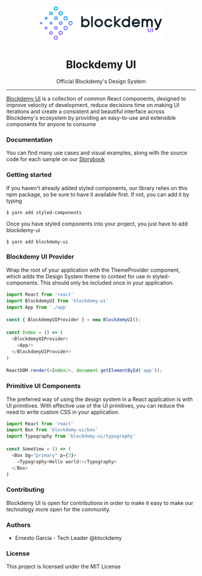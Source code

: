 <p align="center"><img height="100" src="https://raw.githubusercontent.com/ernestognw/blockdemy-ui/master/.storybook/images/brand/blockdemy-dark.png" /></p>

<h1 align="center"> Blockdemy UI </h1>

<p align="center"> Official Blockdemy's Design System </p>

<hr/>

<p> <a href="https://www.npmjs.com/package/blockdemy-ui">Blockdemy UI</a> is a collection of common React components, designed to improve velocity of development, reduce decisions time on making UI iterations and create a consistent and beautiful interface across Blockdemy's ecosystem by providing an easy-to-use and extensible components for anyone to consume </p>

<h3> Documentation </h3>

<p>You can find many use cases and visual examples, along with the source code for each sample on our <a href="https://ui.blockdemy.com">Storybook</a></p>

<h3> Getting started </h3>

<p>If you haven't already added styled components, our library relies on this npm package, so be sure to have it available first. If not, you can add it by typing</p>

```shell
$ yarn add styled-components
```

<p>Once you have styled components into your project, you just have to add blockdemy-ui</p>

```shell
$ yarn add blockdemy-ui
```

<h3> Blockdemy UI Provider </h3>

<p>Wrap the root of your application with the ThemeProvider component, which adds the Design System theme to context for use in styled-components. This should only be included once in your application.</p>

```javascript
import React from 'react'
import BlockdemyUI from 'blockdemy-ui'
import App from './app'

const { BlockdemyUIProvider } = new BlockdemyUI();

const Index = () => (
  <BlockdemyUIProvider>
    <App/>
  </BlockdemyUIProvider>
)

ReactDOM.render(<Index/>, document.getElementById('app'));
```

<h3>Primitive UI Components</h3>

<p>The preferred way of using the design system in a React application is with UI primitives. With effective use of the UI primitives, you can reduce the need to write custom CSS in your application.</p>

```javascript
import React from 'react'
import Box from 'blockdemy-ui/box'
import Typography from 'blockdemy-ui/typography'

const SomeView = () => (
  <Box bg="primary" p={3}>
    <Typography>Hello world!</Typography>
  </Box>
)
```

<h3>Contributing</h3>
Blockdemy UI is open for contributions in order to make it easy to make our technology more open for the community.

<h3>Authors</h3>
<ul>
  <li>Ernesto García - Tech Leader @blockdemy</li>
</ul>

<h3>License</h3>

This project is licensed under the MIT License
